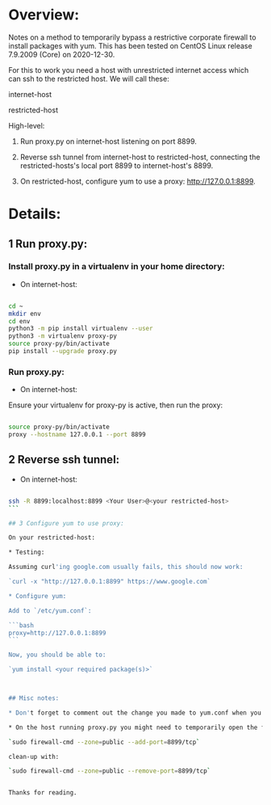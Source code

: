 # Overview:

Notes on a method to temporarily bypass a restrictive corporate firewall to install packages with yum. This has been tested on CentOS Linux release 7.9.2009 (Core) on 2020-12-30. 

For this to work you need a host with unrestricted internet access which can ssh to the restricted host. We will call these:

internet-host

restricted-host

High-level: 

1) Run proxy.py on internet-host listening on port 8899.

2) Reverse ssh tunnel from internet-host to restricted-host, connecting the restricted-hosts's local port 8899 to internet-host's 8899.

3) On restricted-host, configure yum to use a proxy: http://127.0.0.1:8899.

# Details:

## 1 Run proxy.py:

### Install proxy.py in a virtualenv in your home directory:

* On internet-host:

```bash

cd ~
mkdir env
cd env
python3 -m pip install virtualenv --user
python3 -m virtualenv proxy-py
source proxy-py/bin/activate
pip install --upgrade proxy.py

```

### Run proxy.py:

* On internet-host:

Ensure your virtualenv for proxy-py is active, then run the proxy:

```bash

source proxy-py/bin/activate
proxy --hostname 127.0.0.1 --port 8899
```

## 2 Reverse ssh tunnel:

* On internet-host:

````bash

ssh -R 8899:localhost:8899 <Your User>@<your restricted-host>
```

## 3 Configure yum to use proxy:

On your restricted-host:

* Testing:

Assuming curl'ing google.com usually fails, this should now work:

`curl -x "http://127.0.0.1:8899" https://www.google.com`

* Configure yum:

Add to `/etc/yum.conf`:

```bash
proxy=http://127.0.0.1:8899
```

Now, you should be able to:

`yum install <your required package(s)>`



## Misc notes:

* Don't forget to comment out the change you made to yum.conf when you are done. 

* On the host running proxy.py you might need to temporarily open the firewall for the proxy port:

`sudo firewall-cmd --zone=public --add-port=8899/tcp`

clean-up with:

`sudo firewall-cmd --zone=public --remove-port=8899/tcp`


Thanks for reading. 
